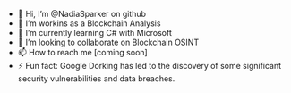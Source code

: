 - 👋 Hi, I’m @NadiaSparker on github
- 👀 I’m workins as a Blockchain Analysis
- 🌱 I’m currently learning C# with Microsoft
- 💞️ I’m looking to collaborate on Blockchain OSINT
- 📫 How to reach me [coming soon]
- ⚡ Fun fact: Google Dorking has led to the discovery of some significant security vulnerabilities and data breaches.

<!---
NadiaSparker/NadiaSparker is a ✨ special ✨ repository because its `README.md` (this file) appears on your GitHub profile.
You can click the Preview link to take a look at your changes.
--->

